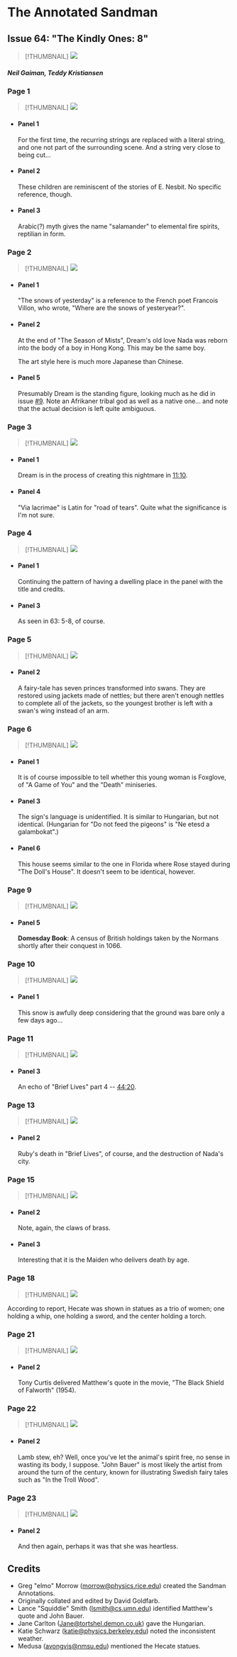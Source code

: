 # The Annotated Sandman

## Issue 64: "The Kindly Ones: 8"

> [!THUMBNAIL] ![](thumbnails/sandman.64/page00.jpg)

##### Neil Gaiman, Teddy Kristiansen

### Page 1

> [!THUMBNAIL] ![](thumbnails/sandman.64/page01.jpg)

- #### Panel 1

  For the first time, the recurring strings are replaced with a literal string, and one not part of the surrounding scene. And a string very close to being cut...

- #### Panel 2

  These children are reminiscent of the stories of E. Nesbit. No specific reference, though.

- #### Panel 3

  Arabic(?) myth gives the name "salamander" to elemental fire spirits, reptilian in form.

### Page 2

> [!THUMBNAIL] ![](thumbnails/sandman.64/page02.jpg)

- #### Panel 1

  "The snows of yesterday" is a reference to the French poet Francois Villon, who wrote, "Where are the snows of yesteryear?".

- #### Panel 2

  At the end of "The Season of Mists", Dream's old love Nada was reborn into the body of a boy in Hong Kong. This may be the same boy.

  The art style here is much more Japanese than Chinese.

- #### Panel 5

  Presumably Dream is the standing figure, looking much as he did in issue [#9](sandman.09.md). Note an Afrikaner tribal god as well as a native one... and note that the actual decision is left quite ambiguous.

### Page 3

> [!THUMBNAIL] ![](thumbnails/sandman.64/page03.jpg)

- #### Panel 1

  Dream is in the process of creating this nightmare in [11:10](sandman.11.md#page-10).

- #### Panel 4

  "Via lacrimae" is Latin for "road of tears". Quite what the significance is I'm not sure.

### Page 4

> [!THUMBNAIL] ![](thumbnails/sandman.64/page04.jpg)

- #### Panel 1

  Continuing the pattern of having a dwelling place in the panel with the title and credits.

- #### Panel 3

  As seen in 63: 5-8, of course.

### Page 5

> [!THUMBNAIL] ![](thumbnails/sandman.64/page05.jpg)

- #### Panel 2

  A fairy-tale has seven princes transformed into swans. They are restored using jackets made of nettles; but there aren't enough nettles to complete all of the jackets, so the youngest brother is left with a swan's wing instead of an arm.

### Page 6

> [!THUMBNAIL] ![](thumbnails/sandman.64/page06.jpg)

- #### Panel 1

  It is of course impossible to tell whether this young woman is Foxglove, of "A Game of You" and the "Death" miniseries.

- #### Panel 3

  The sign's language is unidentified. It is similar to Hungarian, but not identical. (Hungarian for "Do not feed the pigeons" is "Ne etesd a galambokat".)

- #### Panel 6

  This house seems similar to the one in Florida where Rose stayed during "The Doll's House". It doesn't seem to be identical, however.

### Page 9

> [!THUMBNAIL] ![](thumbnails/sandman.64/page09.jpg)

- #### Panel 5

  **Domesday Book**: A census of British holdings taken by the Normans shortly after their conquest in 1066.

### Page 10

> [!THUMBNAIL] ![](thumbnails/sandman.64/page10.jpg)

- #### Panel 1

  This snow is awfully deep considering that the ground was bare only a few days ago...

### Page 11

> [!THUMBNAIL] ![](thumbnails/sandman.64/page11.jpg)

- #### Panel 3

  An echo of "Brief Lives" part 4 -- [44:20](sandman.44.md#page-20).

### Page 13

> [!THUMBNAIL] ![](thumbnails/sandman.64/page13.jpg)

- #### Panel 2

  Ruby's death in "Brief Lives", of course, and the destruction of Nada's city.

### Page 15

> [!THUMBNAIL] ![](thumbnails/sandman.64/page15.jpg)

- #### Panel 2

  Note, again, the claws of brass.

- #### Panel 3

  Interesting that it is the Maiden who delivers death by age.

### Page 18

> [!THUMBNAIL] ![](thumbnails/sandman.64/page18.jpg)

According to report, Hecate was shown in statues as a trio of women; one holding a whip, one holding a sword, and the center holding a torch.

### Page 21

> [!THUMBNAIL] ![](thumbnails/sandman.64/page21.jpg)

- #### Panel 2

  Tony Curtis delivered Matthew's quote in the movie, "The Black Shield of Falworth" (1954).

### Page 22

> [!THUMBNAIL] ![](thumbnails/sandman.64/page22.jpg)

- #### Panel 2

  Lamb stew, eh? Well, once you've let the animal's spirit free, no sense in wasting its body, I suppose. "John Bauer" is most likely the artist from around the turn of the century, known for illustrating Swedish fairy tales such as "In the Troll Wood".

### Page 23

> [!THUMBNAIL] ![](thumbnails/sandman.64/page23.jpg)

- #### Panel 2

  And then again, perhaps it was that she was heartless.

## Credits

- Greg "elmo" Morrow (morrow@physics.rice.edu) created the Sandman Annotations.
- Originally collated and edited by David Goldfarb.
- Lance "Squiddie" Smith (lsmith@cs.umn.edu) identified Matthew's quote and John Bauer.
- Jane Carlton (Jane@tortshel.demon.co.uk) gave the Hungarian.
- Katie Schwarz (katie@physics.berkeley.edu) noted the inconsistent weather.
- Medusa (avongvis@nmsu.edu) mentioned the Hecate statues.
